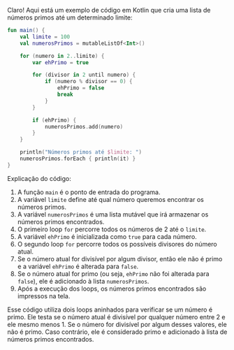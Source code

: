 Claro! Aqui está um exemplo de código em Kotlin que cria uma lista de números primos até um determinado limite:

```kotlin
fun main() {
    val limite = 100
    val numerosPrimos = mutableListOf<Int>()

    for (numero in 2..limite) {
        var ehPrimo = true

        for (divisor in 2 until numero) {
            if (numero % divisor == 0) {
                ehPrimo = false
                break
            }
        }

        if (ehPrimo) {
            numerosPrimos.add(numero)
        }
    }

    println("Números primos até $limite: ")
    numerosPrimos.forEach { println(it) }
}
```

Explicação do código:

1. A função `main` é o ponto de entrada do programa.
2. A variável `limite` define até qual número queremos encontrar os números primos.
3. A variável `numerosPrimos` é uma lista mutável que irá armazenar os números primos encontrados.
4. O primeiro loop `for` percorre todos os números de 2 até o `limite`.
5. A variável `ehPrimo` é inicializada como `true` para cada número.
6. O segundo loop `for` percorre todos os possíveis divisores do número atual.
7. Se o número atual for divisível por algum divisor, então ele não é primo e a variável `ehPrimo` é alterada para `false`.
8. Se o número atual for primo (ou seja, `ehPrimo` não foi alterada para `false`), ele é adicionado à lista `numerosPrimos`.
9. Após a execução dos loops, os números primos encontrados são impressos na tela.

Esse código utiliza dois loops aninhados para verificar se um número é primo. Ele testa se o número atual é divisível por qualquer número entre 2 e ele mesmo menos 1. Se o número for divisível por algum desses valores, ele não é primo. Caso contrário, ele é considerado primo e adicionado à lista de números primos encontrados.